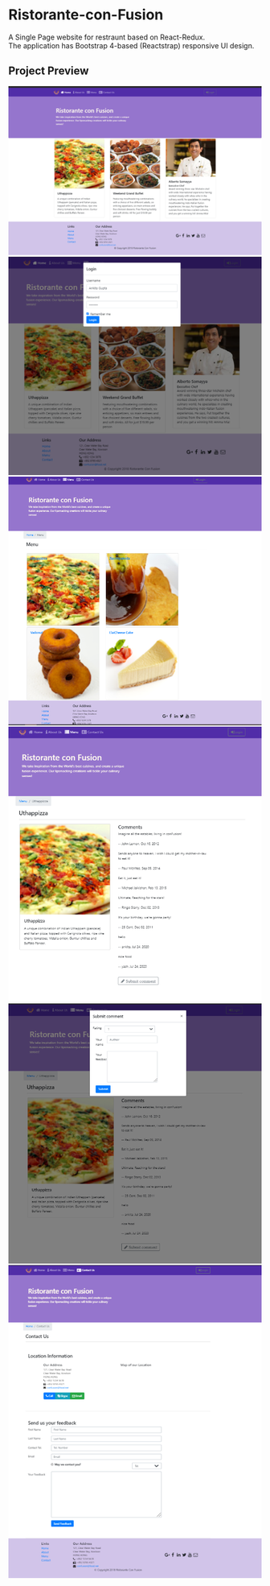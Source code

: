 # Ristorante-con-Fusion
A Single Page website for restraunt based on React-Redux.<br>
The application has Bootstrap 4-based (Reactstrap) responsive UI design.


## Project Preview 

![Main Page](/Screenshots/MainPage.PNG) <br>
![Login Page](/Screenshots/Login.PNG) <br>
![Menu Page](/Screenshots/MenuPage.PNG) <br>
![DishDetail Page](/Screenshots/DishDetailPage.PNG) <br>
![Comment Page](/Screenshots/SubmitComment.PNG) <br>
![Contact Page](/Screenshots/ContactPage.PNG) <br>


